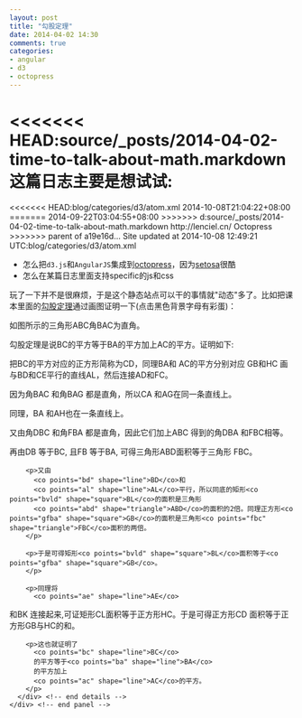 ```yaml
---
layout: post
title: "勾股定理"
date: 2014-04-02 14:30
comments: true
categories: 
- angular
- d3
- octopress
---
```


<<<<<<< HEAD:source/_posts/2014-04-02-time-to-talk-about-math.markdown
这篇日志主要是想试试:
=======
  <title><![CDATA[Category: d3 | @Lenciel]]></title>
  <link href="http://lenciel.cn/blog/categories/d3/atom.xml" rel="self"/>
  <link href="http://lenciel.cn/"/>
<<<<<<< HEAD:blog/categories/d3/atom.xml
  <updated>2014-10-08T21:04:22+08:00</updated>
=======
  <updated>2014-09-22T03:04:55+08:00</updated>
>>>>>>> d:source/_posts/2014-04-02-time-to-talk-about-math.markdown
  <id>http://lenciel.cn/</id>
  <author>
    <name><![CDATA[Lenciel Li]]></name>
    
  </author>
  <generator uri="http://octopress.org/">Octopress</generator>
>>>>>>> parent of a19e16d... Site updated at 2014-10-08 12:49:21 UTC:blog/categories/d3/atom.xml

* 怎么把`d3.js`和`AngularJS`集成到[octopress](http://lenciel.cn/2013/03/blog-with-octopress-and-github-pages/)，因为[setosa](http://vudlab.com/bart/)很酷
* 怎么在某篇日志里面支持specific的js和css

玩了一下并不是很麻烦，于是这个静态站点可以干的事情就"动态"多了。比如把课本里面的[勾股定理](http://aleph0.clarku.edu/~djoyce/java/elements/bookI/propI47.html)通过画图证明一下(点击黑色背景字母有彩蛋)：

<link rel="stylesheet" type="text/css" href="/downloads/static/css/math_d3_angular.css">
<script src="/downloads/static/js/d3.min.js" charset="utf-8"></script>
<script src="/downloads/static/js/angular.min.js" charset="utf-8"></script>
<script src="/downloads/static/js/math_d3_angular.js" charset="utf-8"></script>

<div class="main-content" ng-app="app" ng-controller="MainCtrl" ng-style="styles.content" ng-class="{ sm : w < 650 }" ng-init="init()">
    <div id="panel1" class="panel" ng-style="styles.panel1">
      <stage selected-shape="selectedShape" ng-mouseover="selectedShape = null" />
    </div>
    <div id="panel2" class="panel" ng-style="styles.panel2">
      <div class="details">
        <p>
          如图所示的三角形<co points="abc" shape="triangle">ABC</co>角<co points="bac" shape="angle">BAC</co>为直角。
        </p>
        <p>
          勾股定理是说<co points="bdec" shape="square">BC</co>的平方等于<co points="abfg" shape="square">BA</co>的平方加上<co points="ackh" shape="square">AC</co>的平方。证明如下:
        </p>
        <p>
          把<co points="bc" shape="line">BC</co>的平方对应的正方形简称为<co points="bdec" shape="square">CD</co>，同理<co points="ba" shape="line">BA</co>和
          <co points="ac" shape="line">AC</co>的平方分别对应
<co points="abfg" shape="square">GB</co>和<co points="ackh" shape="square">HC</co>
画与<co points="bd" shape="line">BD</co>和<co points="ce" shape="line">CE</co>平行的直线<co points="al" shape="line">AL</co>，然后连接<co points="ad" shape="line">AD</co>和<co points="fc" shape="line">FC</co>。
        </p>
        <p>因为角<co points="bac" shape="angle">BAC</co>
          和角<co points="bag" shape="angle">BAG</co>
          都是直角，所以<co points="ca" shape="line">CA</co>
          和<co points="ag" shape="line">AG</co>在同一条直线上。
        </p>
        <p>
          同理，<co points="ba" shape="line">BA</co>
          和<co points="ah" shape="line">AH</co>也在一条直线上。
        </p>
        <p>
          又由角<co points="dbc" shape="angle">DBC</co>
          和角<co points="fba" shape="angle">FBA</co>
          都是直角，因此它们加上<co points="abc" shape="angle">ABC</co>
          得到的角<co points="dba" shape="angle">DBA</co>
          和<co points="fbc" shape="angle">FBC</co>相等。
        </p>
        <p>
          再由<co points="db" shape="line">DB</co>
          等于<co points="bc" shape="line">BC</co>,
          且<co points="fb" shape="line">FB</co>
          等于<co points="ba" shape="line">BA</co>,
          可得三角形<co points="abd" shape="triangle">ABD</co>面积等于三角形
          <co points="fbc" shape="triangle">FBC</co>。
        </p>

        <p>又由
          <co points="bd" shape="line">BD</co>和
          <co points="al" shape="line">AL</co>平行，所以同底的矩形<co points="bvld" shape="square">BL</co>的面积是三角形
          <co points="abd" shape="triangle">ABD</co>的面积的2倍。同理正方形<co points="gfba" shape="square">GB</co>的面积是三角形<co points="fbc" shape="triangle">FBC</co>面积的两倍。
        </p>

        <p>于是可得矩形<co points="bvld" shape="square">BL</co>面积等于<co points="gfba" shape="square">GB</co>。
        </p>

        <p>同理将
          <co points="ae" shape="line">AE</co>
和<co points="bk" shape="line">BK</co>
连接起来,可证矩形<co points="cvle" shape="square">CL</co>面积等于正方形<co points="hack" shape="square">HC</co>。于是可得正方形<co points="bdec" shape="square">CD</co>
面积等于正方形<co points="gfba" shape="square">GB</co>与<co points="hack" shape="square">HC</co>的和。
        </p>

        <p>这也就证明了
          <co points="bc" shape="line">BC</co>
          的平方等于<co points="ba" shape="line">BA</co>
          的平方加上
          <co points="ac" shape="line">AC</co>的平方。
        </p>
      </div> <!-- end details -->
    </div> <!-- end panel -->
</div>
